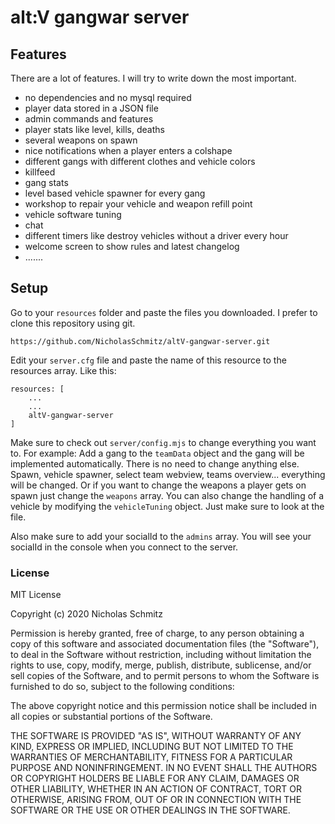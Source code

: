 # alt:V gangwar server

## Features
There are a lot of features. I will try to write down the most important.
* no dependencies and no mysql required
* player data stored in a JSON file
* admin commands and features
* player stats like level, kills, deaths
* several weapons on spawn
* nice notifications when a player enters a colshape
* different gangs with different clothes and vehicle colors
* killfeed
* gang stats
* level based vehicle spawner for every gang
* workshop to repair your vehicle and weapon refill point
* vehicle software tuning
* chat
* different timers like destroy vehicles without a driver every hour
* welcome screen to show rules and latest changelog
* .......

## Setup
Go to your `resources` folder and paste the files you downloaded. I prefer to clone this repository using git.
```
https://github.com/NicholasSchmitz/altV-gangwar-server.git
```

Edit your `server.cfg` file and paste the name of this resource to the resources array. Like this:
```
resources: [
    ...
    ...
    altV-gangwar-server
]
```

Make sure to check out `server/config.mjs` to change everything you want to. For example: Add a gang to the `teamData` object and the gang will be implemented automatically. There is no need to change anything else. Spawn, vehicle spawner, select team webview, teams overview... everything will be changed. Or if you want to change the weapons a player gets on spawn just change the `weapons` array. You can also change the handling of a vehicle by modifying the `vehicleTuning` object. Just make sure to look at the file.

Also make sure to add your socialId to the `admins` array. You will see your socialId in the console when you connect to the server.

### License
MIT License

Copyright (c) 2020 Nicholas Schmitz

Permission is hereby granted, free of charge, to any person obtaining a copy
of this software and associated documentation files (the "Software"), to deal
in the Software without restriction, including without limitation the rights
to use, copy, modify, merge, publish, distribute, sublicense, and/or sell
copies of the Software, and to permit persons to whom the Software is
furnished to do so, subject to the following conditions:

The above copyright notice and this permission notice shall be included in all
copies or substantial portions of the Software.

THE SOFTWARE IS PROVIDED "AS IS", WITHOUT WARRANTY OF ANY KIND, EXPRESS OR
IMPLIED, INCLUDING BUT NOT LIMITED TO THE WARRANTIES OF MERCHANTABILITY,
FITNESS FOR A PARTICULAR PURPOSE AND NONINFRINGEMENT. IN NO EVENT SHALL THE
AUTHORS OR COPYRIGHT HOLDERS BE LIABLE FOR ANY CLAIM, DAMAGES OR OTHER
LIABILITY, WHETHER IN AN ACTION OF CONTRACT, TORT OR OTHERWISE, ARISING FROM,
OUT OF OR IN CONNECTION WITH THE SOFTWARE OR THE USE OR OTHER DEALINGS IN THE
SOFTWARE.

